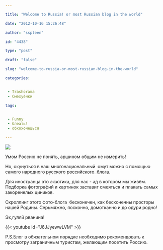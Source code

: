 ```yaml
---

title: "Welcome to Russia! or most Russian blog in the world"

date: "2012-10-16 15:26:48"

author: "sspleen"

id: "4438"

type: "post"

draft: "false"

slug: "welcome-to-russia-or-most-russian-blog-in-the-world"

categories:


 - Trashorama
 - Смехуёчки

tags:


 - Funny
 - блеать!
 - обхохочешься

---
```

[![](/uploads/2012/10/tumblr_lzi3uqu1sh1ro66c2o1_500.jpg)](/2012/10/welcome-to-russia-or-most-russian-blog-in-the-world/tumblr_lzi3uqu1sh1ro66c2o1_500/)  
  
Умом Россию не понять, аршином общим не измерить!  
  
Но, окунуться в наш многонациональный  омут можно с помощью самого народного русского [российского  блога](http://uralvtg.tumblr.com/).  
  
Для иностранца это экзотика, для нас - ад в котором мы живём. Подборка фотографий и картинок заставит смеяться и плакать самых закоренелых циников.  
  
Скроллинг этого фото-блога  бесконечен, как бесконечны просторы нашей Родины. Серьмяжно, посконно, домотканно и до одури родно!  
  
Эх,гуляй рванина!  
  
{{< youtube id="J6JJyewwLVM" >}}  
  
P.S.Блог в обязательном порядке необходимо рекомендовать к просмотру заграничным туристам, желающим посетить Россию.